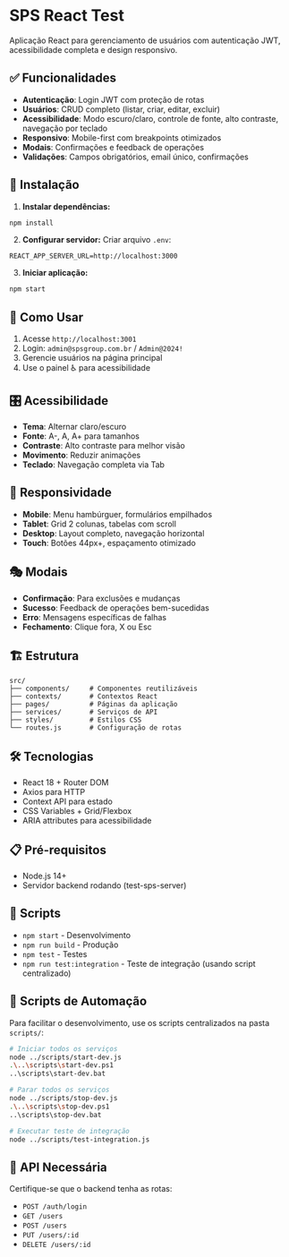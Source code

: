 # SPS React Test

Aplicação React para gerenciamento de usuários com autenticação JWT, acessibilidade completa e design responsivo.

## ✅ Funcionalidades

- **Autenticação**: Login JWT com proteção de rotas
- **Usuários**: CRUD completo (listar, criar, editar, excluir)
- **Acessibilidade**: Modo escuro/claro, controle de fonte, alto contraste, navegação por teclado
- **Responsivo**: Mobile-first com breakpoints otimizados
- **Modais**: Confirmações e feedback de operações
- **Validações**: Campos obrigatórios, email único, confirmações

## 🚀 Instalação

1. **Instalar dependências:**
```bash
npm install
```

2. **Configurar servidor:**
Criar arquivo `.env`:
```
REACT_APP_SERVER_URL=http://localhost:3000
```

3. **Iniciar aplicação:**
```bash
npm start
```

## 📱 Como Usar

1. Acesse `http://localhost:3001`
2. Login: `admin@spsgroup.com.br` / `Admin@2024!`
3. Gerencie usuários na página principal
4. Use o painel ♿ para acessibilidade

## 🎛️ Acessibilidade

- **Tema**: Alternar claro/escuro
- **Fonte**: A-, A, A+ para tamanhos
- **Contraste**: Alto contraste para melhor visão
- **Movimento**: Reduzir animações
- **Teclado**: Navegação completa via Tab

## 📱 Responsividade

- **Mobile**: Menu hambúrguer, formulários empilhados
- **Tablet**: Grid 2 colunas, tabelas com scroll
- **Desktop**: Layout completo, navegação horizontal
- **Touch**: Botões 44px+, espaçamento otimizado

## 🎭 Modais

- **Confirmação**: Para exclusões e mudanças
- **Sucesso**: Feedback de operações bem-sucedidas
- **Erro**: Mensagens específicas de falhas
- **Fechamento**: Clique fora, X ou Esc

## 🏗️ Estrutura

```
src/
├── components/     # Componentes reutilizáveis
├── contexts/       # Contextos React
├── pages/          # Páginas da aplicação
├── services/       # Serviços de API
├── styles/         # Estilos CSS
└── routes.js       # Configuração de rotas
```

## 🛠️ Tecnologias

- React 18 + Router DOM
- Axios para HTTP
- Context API para estado
- CSS Variables + Grid/Flexbox
- ARIA attributes para acessibilidade

## 📋 Pré-requisitos

- Node.js 14+
- Servidor backend rodando (test-sps-server)

## 🧪 Scripts

- `npm start` - Desenvolvimento
- `npm run build` - Produção
- `npm test` - Testes
- `npm run test:integration` - Teste de integração (usando script centralizado)

## 🤖 Scripts de Automação

Para facilitar o desenvolvimento, use os scripts centralizados na pasta `scripts/`:

```bash
# Iniciar todos os serviços
node ../scripts/start-dev.js
.\..\scripts\start-dev.ps1
..\scripts\start-dev.bat

# Parar todos os serviços
node ../scripts/stop-dev.js
.\..\scripts\stop-dev.ps1
..\scripts\stop-dev.bat

# Executar teste de integração
node ../scripts/test-integration.js
```

## 🔗 API Necessária

Certifique-se que o backend tenha as rotas:
- `POST /auth/login`
- `GET /users`
- `POST /users`
- `PUT /users/:id`
- `DELETE /users/:id`
